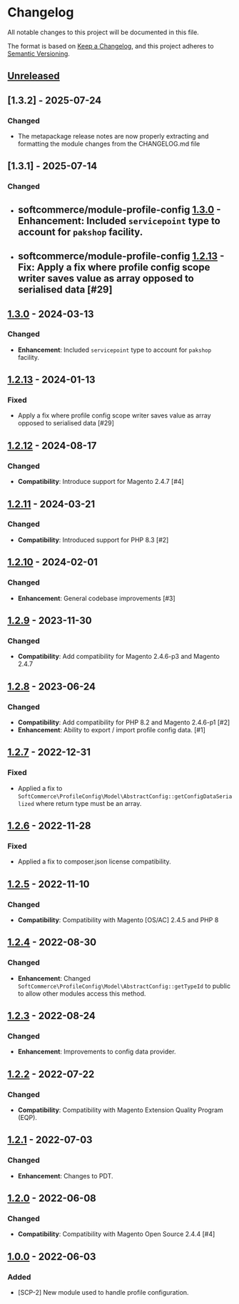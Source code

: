 # Changelog

All notable changes to this project will be documented in this file.

The format is based on [Keep a Changelog](https://keepachangelog.com/en/1.0.0/),
and this project adheres to [Semantic Versioning](https://semver.org/spec/v2.0.0.html).

## [Unreleased]

## [1.3.2] - 2025-07-24
### Changed
- The metapackage release notes are now properly extracting and formatting the module changes from the CHANGELOG.md file

## [1.3.1] - 2025-07-14
### Changed
- ## softcommerce/module-profile-config [1.3.0] - **Enhancement**: Included `servicepoint` type to account for `pakshop` facility.
- ## softcommerce/module-profile-config [1.2.13] - **Fix**: Apply a fix where profile config scope writer saves value as array opposed to serialised data [#29]

## [1.3.0] - 2024-03-13
### Changed
- **Enhancement**: Included `servicepoint` type to account for `pakshop` facility.

## [1.2.13] - 2024-01-13
### Fixed
- Apply a fix where profile config scope writer saves value as array opposed to serialised data [#29]

## [1.2.12] - 2024-08-17
### Changed
- **Compatibility**: Introduce support for Magento 2.4.7 [#4]

## [1.2.11] - 2024-03-21
### Changed
- **Compatibility**: Introduced support for PHP 8.3 [#2]

## [1.2.10] - 2024-02-01
### Changed
- **Enhancement**: General codebase improvements [#3]

## [1.2.9] - 2023-11-30
### Changed
- **Compatibility**: Add compatibility for Magento 2.4.6-p3 and Magento 2.4.7

## [1.2.8] - 2023-06-24
### Changed
- **Compatibility**: Add compatibility for PHP 8.2 and Magento 2.4.6-p1 [#2]
- **Enhancement**: Ability to export / import profile config data. [#1]

## [1.2.7] - 2022-12-31
### Fixed
- Applied a fix to `SoftCommerce\ProfileConfig\Model\AbstractConfig::getConfigDataSerialized` where return type must be an array.

## [1.2.6] - 2022-11-28
### Fixed
- Applied a fix to composer.json license compatibility.

## [1.2.5] - 2022-11-10
### Changed
- **Compatibility**: Compatibility with Magento [OS/AC] 2.4.5 and PHP 8

## [1.2.4] - 2022-08-30
### Changed
- **Enhancement**: Changed `SoftCommerce\ProfileConfig\Model\AbstractConfig::getTypeId` to public to allow other modules access this method.

## [1.2.3] - 2022-08-24
### Changed
- **Enhancement**: Improvements to config data provider.

## [1.2.2] - 2022-07-22
### Changed
- **Compatibility**: Compatibility with Magento Extension Quality Program (EQP).

## [1.2.1] - 2022-07-03
### Changed
- **Enhancement**: Changes to PDT.

## [1.2.0] - 2022-06-08
### Changed
- **Compatibility**: Compatibility with Magento Open Source 2.4.4 [#4]

## [1.0.0] - 2022-06-03
### Added
- [SCP-2] New module used to handle profile configuration.

[Unreleased]: https://github.com/softcommerceltd/magento-profile-config/compare/v1.3.0...HEAD
[1.3.0]: https://github.com/softcommerceltd/magento-profile-config/compare/v1.2.13...v1.3.0
[1.2.13]: https://github.com/softcommerceltd/magento-profile-config/compare/v1.2.12...v1.2.13
[1.2.12]: https://github.com/softcommerceltd/magento-profile-config/compare/v1.2.11...v1.2.12
[1.2.11]: https://github.com/softcommerceltd/magento-profile-config/compare/v1.2.10...v1.2.11
[1.2.10]: https://github.com/softcommerceltd/magento-profile-config/compare/v1.2.9...v1.2.10
[1.2.9]: https://github.com/softcommerceltd/magento-profile-config/compare/v1.2.8...v1.2.9
[1.2.8]: https://github.com/softcommerceltd/magento-profile-config/compare/v1.2.7...v1.2.8
[1.2.7]: https://github.com/softcommerceltd/magento-profile-config/compare/v1.2.6...v1.2.7
[1.2.6]: https://github.com/softcommerceltd/magento-profile-config/compare/v1.2.5...v1.2.6
[1.2.5]: https://github.com/softcommerceltd/magento-profile-config/compare/v1.2.4...v1.2.5
[1.2.4]: https://github.com/softcommerceltd/magento-profile-config/compare/v1.2.3...v1.2.4
[1.2.3]: https://github.com/softcommerceltd/magento-profile-config/compare/v1.2.2...v1.2.3
[1.2.2]: https://github.com/softcommerceltd/magento-profile-config/compare/v1.2.1...v1.2.2
[1.2.1]: https://github.com/softcommerceltd/magento-profile-config/compare/v1.2.0...v1.2.1
[1.2.0]: https://github.com/softcommerceltd/magento-profile-config/compare/v1.0.0...v1.2.0
[1.0.0]: https://github.com/softcommerceltd/magento-profile-config/releases/tag/v1.0.0
